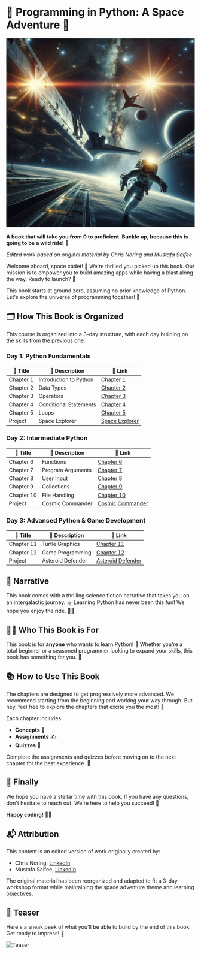 # 🚀 Programming in Python: A Space Adventure 🌌

<div>
    <img src="./spacewalk2.jpeg" width="600" alt="Space walk">
</div>

**A book that will take you from 0 to proficient. Buckle up, because this is going to be a wild ride!** 🎢

*Edited work based on original material by Chris Noring and Mustafa Saifee*

Welcome aboard, space cadet! 🌟 We're thrilled you picked up this book. Our mission is to empower you to build amazing apps while having a blast along the way. Ready to launch? 🚀

This book starts at ground zero, assuming no prior knowledge of Python. Let's explore the universe of programming together! 🌠

## 🗂️ How This Book is Organized

This course is organized into a 3-day structure, with each day building on the skills from the previous one:

### Day 1: Python Fundamentals
| 🌟 Title | 📖 Description | 🔗 Link |
| --- | --- | --- |
| Chapter 1 | Introduction to Python | [Chapter 1](./Day%201/Resources/01%20Introduction/README.md) |
| Chapter 2 | Data Types | [Chapter 2](./Day%201/Resources/02%20Data%20types/README.md) |
| Chapter 3 | Operators | [Chapter 3](./Day%201/Resources/03%20Operators/README.md) |
| Chapter 4 | Conditional Statements | [Chapter 4](./Day%201/Resources/04%20Conditional%20statements/README.md) |
| Chapter 5 | Loops | [Chapter 5](./Day%201/Resources/05%20Loops/README.md) |
| Project | Space Explorer | [Space Explorer](./Day%201/space_explorer_starter.py) |

### Day 2: Intermediate Python
| 🌟 Title | 📖 Description | 🔗 Link |
| --- | --- | --- |
| Chapter 6 | Functions | [Chapter 6](./Day%202/Resources/06%20Functions/README.md) |
| Chapter 7 | Program Arguments | [Chapter 7](./Day%202/Resources/07%20program%20arguments/README.md) |
| Chapter 8 | User Input | [Chapter 8](./Day%202/Resources/08%20User%20input/README.md) |
| Chapter 9 | Collections | [Chapter 9](./Day%202/Resources/09%20collections/README.md) |
| Chapter 10 | File Handling | [Chapter 10](./Day%202/Resources/10%20file%20handling/README.md) |
| Project | Cosmic Commander | [Cosmic Commander](./Day%202/cosmic_commander_starter.py) |

### Day 3: Advanced Python & Game Development
| 🌟 Title | 📖 Description | 🔗 Link |
| --- | --- | --- |
| Chapter 11 | Turtle Graphics | [Chapter 11](./Day%203/Resources/11%20Turtle%20Graphics/README.md) |
| Chapter 12 | Game Programming | [Chapter 12](./Day%203/Resources/12-game-programming/README.md) |
| Project | Asteroid Defender | [Asteroid Defender](./Day%203/asteroid_defender_turtle_starter.py) |

## 🌌 Narrative

This book comes with a thrilling science fiction narrative that takes you on an intergalactic journey. 🛸 Learning Python has never been this fun! We hope you enjoy the ride. 🚀✨

## 👩‍💻 Who This Book is For

This book is for **anyone** who wants to learn Python! 🐍 Whether you're a total beginner or a seasoned programmer looking to expand your skills, this book has something for you. 🌟

## 📚 How to Use This Book

The chapters are designed to get progressively more advanced. We recommend starting from the beginning and working your way through. But hey, feel free to explore the chapters that excite you the most! 🌠

Each chapter includes:  
- **Concepts** 🧠  
- **Assignments** ✍️  
- **Quizzes** 📝  

Complete the assignments and quizzes before moving on to the next chapter for the best experience. 🚀

## 🎉 Finally

We hope you have a stellar time with this book. If you have any questions, don't hesitate to reach out. We're here to help you succeed! 🌟

**Happy coding!** 👨‍🚀

## 📬 Attribution

This content is an edited version of work originally created by:

- Chris Noring, [LinkedIn](https://uk.linkedin.com/in/christoffer-noring-3257061)  
- Mustafa Saifee, [LinkedIn](https://www.linkedin.com/in/saifeemustafa)  

The original material has been reorganized and adapted to fit a 3-day workshop format while maintaining the space adventure theme and learning objectives.

## 🎥 Teaser

Here's a sneak peek of what you'll be able to build by the end of this book. Get ready to impress! 🌟

![Teaser](./python-space.gif)